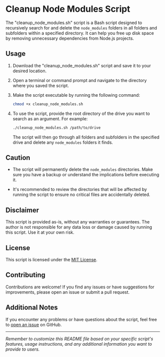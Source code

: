 # Cleanup Node Modules Script

The "cleanup_node_modules.sh" script is a Bash script designed to recursively search for and delete the `node_modules` folders in all folders and subfolders within a specified directory. It can help you free up disk space by removing unnecessary dependencies from Node.js projects.

## Usage

1. Download the "cleanup_node_modules.sh" script and save it to your desired location.

2. Open a terminal or command prompt and navigate to the directory where you saved the script.

3. Make the script executable by running the following command:

   ```bash
   chmod +x cleanup_node_modules.sh
   ```

4. To use the script, provide the root directory of the drive you want to search as an argument. For example:

   ```bash
   ./cleanup_node_modules.sh /path/to/drive
   ```

   The script will then go through all folders and subfolders in the specified drive and delete any `node_modules` folders it finds.

## Caution

- The script will permanently delete the `node_modules` directories. Make sure you have a backup or understand the implications before executing it.

- It's recommended to review the directories that will be affected by running the script to ensure no critical files are accidentally deleted.

## Disclaimer

This script is provided as-is, without any warranties or guarantees. The author is not responsible for any data loss or damage caused by running this script. Use it at your own risk.

## License

This script is licensed under the [MIT License](LICENSE).

## Contributing

Contributions are welcome! If you find any issues or have suggestions for improvements, please open an issue or submit a pull request.

## Additional Notes

If you encounter any problems or have questions about the script, feel free to [open an issue](../../issues) on GitHub.

---

_Remember to customize this README file based on your specific script's features, usage instructions, and any additional information you want to provide to users._
